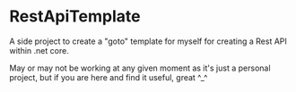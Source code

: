 # RestApiTemplate

A side project to create a "goto" template for myself for creating a Rest API within .net core.

May or may not be working at any given moment as it's just a personal project, but if you are here and find it useful, great ^_^
